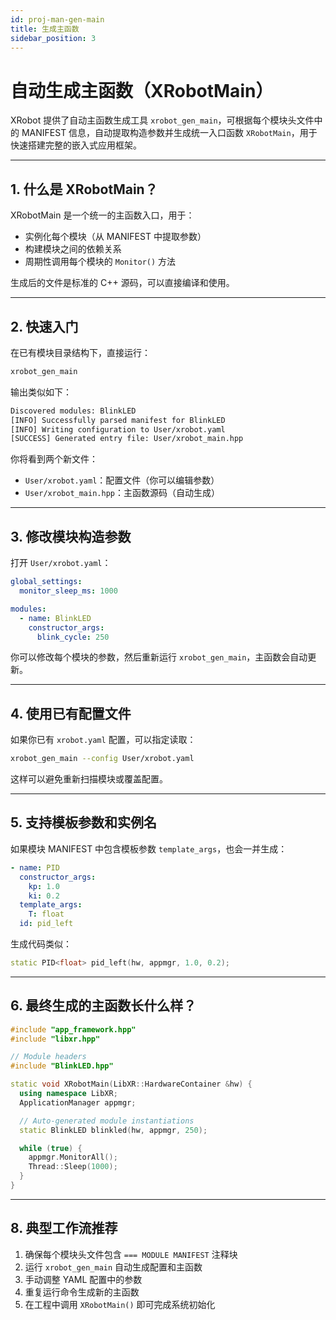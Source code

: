 ```yaml
---
id: proj-man-gen-main
title: 生成主函数
sidebar_position: 3
---
```


# 自动生成主函数（XRobotMain）

XRobot 提供了自动主函数生成工具 `xrobot_gen_main`，可根据每个模块头文件中的 MANIFEST 信息，自动提取构造参数并生成统一入口函数 `XRobotMain`，用于快速搭建完整的嵌入式应用框架。

---

## 1. 什么是 XRobotMain？

XRobotMain 是一个统一的主函数入口，用于：

- 实例化每个模块（从 MANIFEST 中提取参数）
- 构建模块之间的依赖关系
- 周期性调用每个模块的 `Monitor()` 方法

生成后的文件是标准的 C++ 源码，可以直接编译和使用。

---

## 2. 快速入门

在已有模块目录结构下，直接运行：

```bash
xrobot_gen_main
```

输出类似如下：

```bash
Discovered modules: BlinkLED
[INFO] Successfully parsed manifest for BlinkLED
[INFO] Writing configuration to User/xrobot.yaml
[SUCCESS] Generated entry file: User/xrobot_main.hpp
```

你将看到两个新文件：

- `User/xrobot.yaml`：配置文件（你可以编辑参数）
- `User/xrobot_main.hpp`：主函数源码（自动生成）

---

## 3. 修改模块构造参数

打开 `User/xrobot.yaml`：

```yaml
global_settings:
  monitor_sleep_ms: 1000

modules:
  - name: BlinkLED
    constructor_args:
      blink_cycle: 250
```

你可以修改每个模块的参数，然后重新运行 `xrobot_gen_main`，主函数会自动更新。

---

## 4. 使用已有配置文件

如果你已有 `xrobot.yaml` 配置，可以指定读取：

```bash
xrobot_gen_main --config User/xrobot.yaml
```

这样可以避免重新扫描模块或覆盖配置。

---

## 5. 支持模板参数和实例名

如果模块 MANIFEST 中包含模板参数 `template_args`，也会一并生成：

```yaml
- name: PID
  constructor_args:
    kp: 1.0
    ki: 0.2
  template_args:
    T: float
  id: pid_left
```

生成代码类似：

```cpp
static PID<float> pid_left(hw, appmgr, 1.0, 0.2);
```

---

## 6. 最终生成的主函数长什么样？

```cpp
#include "app_framework.hpp"
#include "libxr.hpp"

// Module headers
#include "BlinkLED.hpp"

static void XRobotMain(LibXR::HardwareContainer &hw) {
  using namespace LibXR;
  ApplicationManager appmgr;

  // Auto-generated module instantiations
  static BlinkLED blinkled(hw, appmgr, 250);

  while (true) {
    appmgr.MonitorAll();
    Thread::Sleep(1000);
  }
}
```

---

## 8. 典型工作流推荐

1. 确保每个模块头文件包含 `=== MODULE MANIFEST` 注释块
2. 运行 `xrobot_gen_main` 自动生成配置和主函数
3. 手动调整 YAML 配置中的参数
4. 重复运行命令生成新的主函数
5. 在工程中调用 `XRobotMain()` 即可完成系统初始化
